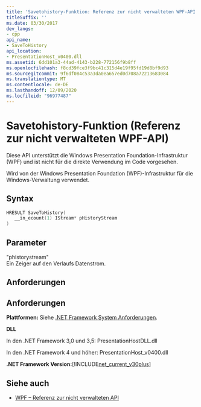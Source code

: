 ```yaml
---
title: 'Savetohistory-Funktion: Referenz zur nicht verwalteten WPF-API'
titleSuffix: ''
ms.date: 03/30/2017
dev_langs:
- cpp
api_name:
- SaveToHistory
api_location:
- PresentationHost_v0400.dll
ms.assetid: 6dd101a3-44ad-4143-b228-772156f9b8ff
ms.openlocfilehash: f8cd39fce3f9bc41c315d4e19f95fd19d8bf9d93
ms.sourcegitcommit: 9f6df084c53a3da0ea657ed0d708a72213683084
ms.translationtype: MT
ms.contentlocale: de-DE
ms.lasthandoff: 12/09/2020
ms.locfileid: "96977487"
---
```

# <a name="savetohistory-function-wpf-unmanaged-api-reference"></a>Savetohistory-Funktion (Referenz zur nicht verwalteten WPF-API)
Diese API unterstützt die Windows Presentation Foundation-Infrastruktur (WPF) und ist nicht für die direkte Verwendung im Code vorgesehen.  
  
 Wird von der Windows Presentation Foundation (WPF)-Infrastruktur für die Windows-Verwaltung verwendet.  
  
## <a name="syntax"></a>Syntax  
  
```cpp  
HRESULT SaveToHistory(  
   __in_ecount(1) IStream* pHistoryStream  
)  
```  
  
## <a name="parameters"></a>Parameter  
 "phistorystream"  
 Ein Zeiger auf den Verlaufs Datenstrom.  
  
## <a name="requirements"></a>Anforderungen  
  
## <a name="requirements"></a>Anforderungen  
 **Plattformen:** Siehe [.NET Framework System Anforderungen](/dotnet/framework/get-started/system-requirements).  
  
 **DLL**  
  
 In den .NET Framework 3,0 und 3,5: PresentationHostDLL.dll  
  
 In den .NET Framework 4 und höher: PresentationHost_v0400.dll  
  
 **.NET Framework Version:**[!INCLUDE[net_current_v30plus](../../../includes/net-current-v30plus-md.md)]  
  
## <a name="see-also"></a>Siehe auch

- [WPF – Referenz zur nicht verwalteten API](wpf-unmanaged-api-reference.md)
